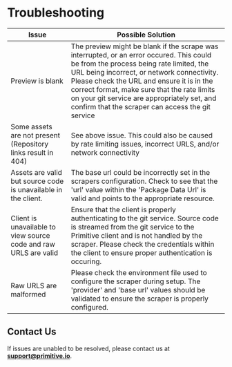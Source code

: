 # Troubleshooting

| Issue                | Possible Solution |
| -------------------- | ----------------- |
| Preview is blank | The preview might be blank if the scrape was interrupted, or an error occured. This could be from the process being rate limited, the URL being incorrect, or network connectivity. Please check the URL and ensure it is in the correct format, make sure that the rate limits on your git service are appropriately set, and confirm that the scraper can access the git service |
| Some assets are not present (Repository links result in 404) | See above issue. This could also be caused by rate limiting issues, incorrect URLS, and/or network connectivity |
| Assets are valid but source code is unavailable in the client. | The base url could be incorrectly set in the scrapers configuration. Check to see that the 'url' value within the 'Package Data Url' is valid and points to the appropriate resource. |
| Client is unavailable to view source code and raw URLS are valid | Ensure that the client is properly authenticating to the git service. Source code is streamed from the git service to the Primitive client and is not handled by the scraper. Please check the credentials within the client to ensure proper authentication is occuring. |
| Raw URLS are malformed | Please check the environment file used to configure the scraper during setup. The 'provider' and 'base url' values should be validated to ensure the scraper is properly configured.

## Contact Us

If issues are unabled to be resolved, please contact us at **support@primitive.io**. 